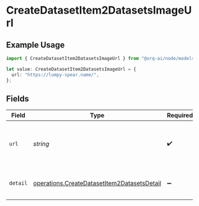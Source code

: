 # CreateDatasetItem2DatasetsImageUrl

## Example Usage

```typescript
import { CreateDatasetItem2DatasetsImageUrl } from "@orq-ai/node/models/operations";

let value: CreateDatasetItem2DatasetsImageUrl = {
  url: "https://lumpy-spear.name/",
};
```

## Fields

| Field                                                                                                      | Type                                                                                                       | Required                                                                                                   | Description                                                                                                |
| ---------------------------------------------------------------------------------------------------------- | ---------------------------------------------------------------------------------------------------------- | ---------------------------------------------------------------------------------------------------------- | ---------------------------------------------------------------------------------------------------------- |
| `url`                                                                                                      | *string*                                                                                                   | :heavy_check_mark:                                                                                         | Either a URL of the image or the base64 encoded image data.                                                |
| `detail`                                                                                                   | [operations.CreateDatasetItem2DatasetsDetail](../../models/operations/createdatasetitem2datasetsdetail.md) | :heavy_minus_sign:                                                                                         | Specifies the detail level of the image.                                                                   |